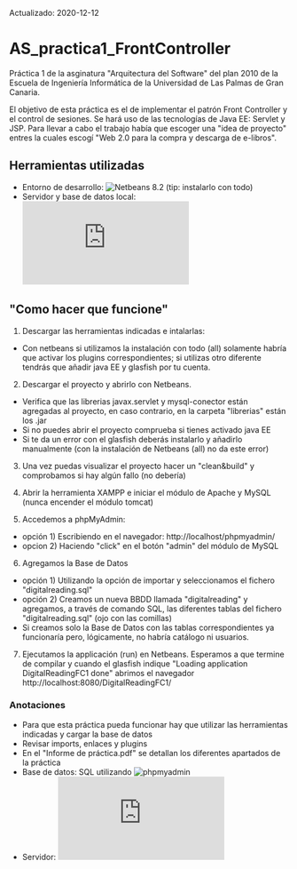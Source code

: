 Actualizado: 2020-12-12

# AS_practica1_FrontController
Práctica 1 de la asginatura "Arquitectura del Software" del plan 2010 de la Escuela de Ingeniería Informática de la Universidad de Las Palmas de Gran Canaria.

El objetivo de esta práctica es el de implementar el patrón Front Controller y el control de sesiones. Se hará uso de las tecnologías de Java EE: Servlet y JSP.
Para llevar a cabo el trabajo había que escoger una "idea de proyecto" entres la cuales escogí "Web 2.0 para la compra y descarga de e-libros".

## Herramientas utilizadas

- Entorno de desarrollo: ![Netbeans 8.2](https://netbeans.org/downloads/8.2/rc/) (tip: instalarlo con todo)
- Servidor y base de datos local: ![XAMPP](https://www.apachefriends.org/es/index.html)

## "Como hacer que funcione"

1) Descargar las herramientas indicadas e intalarlas:
  - Con netbeans si utilizamos la instalación con todo (all) solamente habría que activar los plugins correspondientes; si utilizas otro diferente tendrás que añadir java EE y glasfish por tu cuenta. 

2) Descargar el proyecto y abrirlo con Netbeans. 
  - Verifica que las librerias javax.servlet y mysql-conector están agregadas al proyecto, en caso contrario, en la carpeta "librerias" están los .jar
  - Si no puedes abrir el proyecto comprueba si tienes activado java EE
  - Si te da un error con el glasfish deberás instalarlo y añadirlo manualmente (con la instalación de Netbeans (all) no da este error) 

3) Una vez puedas visualizar el proyecto hacer un "clean&build" y comprobamos si hay algún fallo (no debería) 

4) Abrir la herramienta XAMPP e iniciar el módulo de Apache y MySQL (nunca encender el módulo tomcat) 

5) Accedemos a phpMyAdmin:
  - opción 1) Escribiendo en el navegador: http://localhost/phpmyadmin/
  - opcion 2) Haciendo "click" en el botón "admin" del módulo de MySQL

6) Agregamos la Base de Datos 
  - opción 1) Utilizando la opción de importar y seleccionamos el fichero "digitalreading.sql"
  - opción 2) Creamos un nueva BBDD llamada "digitalreading" y agregamos, a través de comando SQL, las diferentes tablas del fichero "digitalreading.sql" (ojo con las comillas)
  - Si creamos solo la Base de Datos con las tablas correspondientes ya funcionaría pero, lógicamente, no habría catálogo ni usuarios.

7) Ejecutamos la applicación (run) en Netbeans. Esperamos a que termine de compilar y cuando el glasfish indique "Loading application DigitalReadingFC1 done" abrimos el navegador http://localhost:8080/DigitalReadingFC1/


### Anotaciones

 - Para que esta práctica pueda funcionar hay que utilizar las herramientas indicadas y cargar la base de datos
 - Revisar imports, enlaces y plugins
 - En el "Informe de práctica.pdf" se detallan los diferentes apartados de la práctica
 - Base de datos: SQL utilizando ![phpmyadmin](https://www.phpmyadmin.net/)
 - Servidor: ![glashfish](https://www.oracle.com/middleware/technologies/glassfish-server.html)
 
